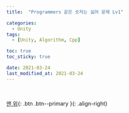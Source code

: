 ```yaml
---
title:  "Programmers 같은 숫자는 싫어 문제 Lv1" 

categories:
  - Unity
tags:
  - [Unity, Algorithm, Cpp]

toc: true
toc_sticky: true

date: 2021-03-24
last_modified_at: 2021-03-24
---
```






<br>

[맨 위](#){: .btn .btn--primary }{: .align-right}